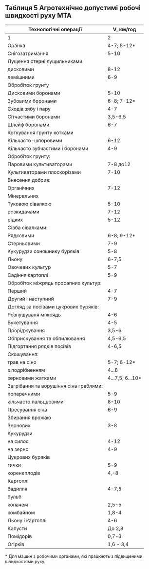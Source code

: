 ## Таблиця 5 Агротехнічно допустимі робочі швидкості руху МТА

Технологічні операції|V, км/год
--|--
1|2
Оранка|4-7; 8-12*
Снігозатримання|5-10
Лущення стерні лущильниками|
дисковими |8-12
лемішними|6-9
Обробіток грунту|
Дисковими боронами|5-10
Зубовими боронами|6-8; 7-12*
Сходів зябу і пару|4-7
Сітчастими боронами|3,5-6,5
Шлейф боронами|6-7
Коткування грунту котками|
Кільчасто-шпоровими|6-12
Кільчасто зубчастими і боронами|4-9
Обробіток грунту:|
Паровими культиваторами|7-8 до12
Культиваторами плоскорізами|7-10
Внесення добрив:|
Органічних|7-12
Мінеральних|
Туковою сівалкою|5-10
розкидачами|7-12
рідких|5-12
Сівба сівалками:|
Рядковими|6-8; 9-12*
Стерньовими|7-9
Кукурудзи соняшнику буряків|5-8
Льону|6-7,5
Овочевих культур|5-7
Садіння картоплі|5-9
Обробіток міжрядь просапних культур:|
Перший|4-7
Другий і наступний|7-9
Догляд за посівами цукрових буряків:|
Розпушуваня міжрядь|4-6
Букетування|4-5
Проріджування|3,5-6
Обприскування та обпилювання|4,5-9,5
Підгортання рядків посівів|4-6,5
Скошування:|
трав на сіно|5-7; 6-12*
з подрібненням| 4...8
зерновими жатками| 4...7,5;  6...10*
Загрібання та ворушіння сіна граблями:|
поперечними|5-9
кільчасто пальцьовими|8-10
Пресування сіна|6-9
Збирання врожаю|
Зернових|3-8
Кукурудзи|
на силос|4-12
на зерно|4-9
Цукрових буряків|
гички|5-9
коренеплодів|4,-8
Картоплі|
бадилля|4-7,5
бульб|
копачем |2,5-5
комбайном|1,8-4
Льону і картоплі|4-6
Капусти |До 2,8
Помідорів|0,7-3
Огірків|1,6 - 3,4


\* Для машин з робочими органами, які працюють з підвищеними швидкостями руху.
